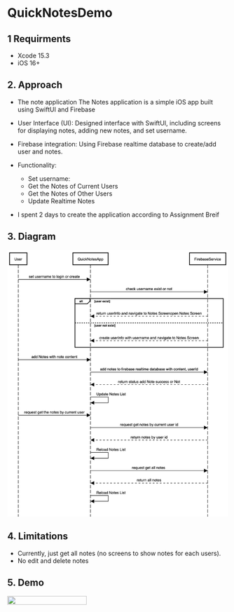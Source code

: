 # QuickNotesDemo
## 1 Requirments
- Xcode 15.3
- iOS 16+
## 2. Approach
- The note application The Notes application is a simple iOS app built using SwiftUI and Firebase
- User Interface (UI): Designed interface with SwiftUI, including screens for displaying notes, adding new notes, and set username.
- Firebase integration: Using Firebase realtime database to create/add user and notes.
- Functionality:
    
    - Set username:
    - Get the Notes of Current Users
    - Get the Notes of Other Users
    - Update Realtime Notes
- I spent 2 days to create the application according to Assignment Breif
## 3. Diagram
![What is this](Doc/diagram.png)


## 4. Limitations
- Currently, just get all notes (no screens to show notes for each users).
- No edit and delete notes

## 5. Demo
<img src="Doc/demo.gif" width=60% height=60%>